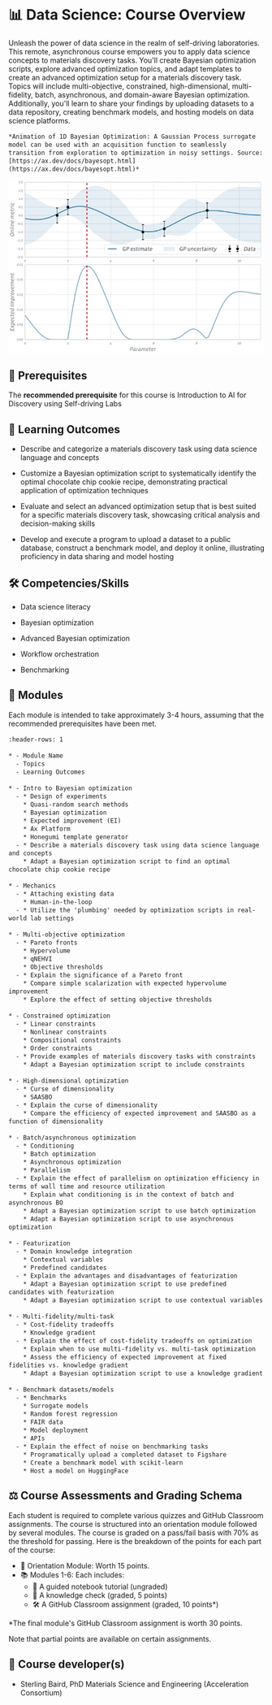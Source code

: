 

<!--- WARNING: THIS IS AN AUTO-GENERATED FILE. DO NOT EDIT DIRECTLY. Instead,
edit in docs/course-data.yaml and run the `scripts/generate_overviews.py` file
or modify src/ac_microcourses/overview.md.jinja. --->

# 📊 Data Science: Course Overview



Unleash the power of data science in the realm of self-driving laboratories. This remote, asynchronous course empowers you to apply data science concepts to materials discovery tasks. You'll create Bayesian optimization scripts, explore advanced optimization topics, and adapt templates to create an advanced optimization setup for a materials discovery task. Topics will include multi-objective, constrained, high-dimensional, multi-fidelity, batch, asynchronous, and domain-aware Bayesian optimization. Additionally, you'll learn to share your findings by uploading datasets to a data repository, creating benchmark models, and hosting models on data science platforms.


```{margin}
*Animation of 1D Bayesian Optimization: A Gaussian Process surrogate model can be used with an acquisition function to seamlessly transition from exploration to optimization in noisy settings. Source: [https://ax.dev/docs/bayesopt.html](https://ax.dev/docs/bayesopt.html)*
```


![](./images/ax-repo/bo_1d_opt.gif)


## 🔑 Prerequisites



The **recommended prerequisite** for this course is Introduction to AI for Discovery using Self-driving Labs


## 🎯 Learning Outcomes


- Describe and categorize a materials discovery task using data science language and concepts

- Customize a Bayesian optimization script to systematically identify the optimal chocolate chip cookie recipe, demonstrating practical application of optimization techniques

- Evaluate and select an advanced optimization setup that is best suited for a specific materials discovery task, showcasing critical analysis and decision-making skills

- Develop and execute a program to upload a dataset to a public database, construct a benchmark model, and deploy it online, illustrating proficiency in data sharing and model hosting



## 🛠️ Competencies/Skills


- Data science literacy

- Bayesian optimization

- Advanced Bayesian optimization

- Workflow orchestration

- Benchmarking



## 🧩 Modules

Each module is intended to take approximately 3-4 hours, assuming that the recommended prerequisites have been met.

```{list-table}
:header-rows: 1

* - Module Name
  - Topics
  - Learning Outcomes

* - Intro to Bayesian optimization
  - * Design of experiments
    * Quasi-random search methods
    * Bayesian optimization
    * Expected improvement (EI)
    * Ax Platform
    * Honegumi template generator
  - * Describe a materials discovery task using data science language and concepts
    * Adapt a Bayesian optimization script to find an optimal chocolate chip cookie recipe

* - Mechanics
  - * Attaching existing data
    * Human-in-the-loop
  - * Utilize the 'plumbing' needed by optimization scripts in real-world lab settings

* - Multi-objective optimization
  - * Pareto fronts
    * Hypervolume
    * qNEHVI
    * Objective thresholds
  - * Explain the significance of a Pareto front
    * Compare simple scalarization with expected hypervolume improvement
    * Explore the effect of setting objective thresholds

* - Constrained optimization
  - * Linear constraints
    * Nonlinear constraints
    * Compositional constraints
    * Order constraints
  - * Provide examples of materials discovery tasks with constraints
    * Adapt a Bayesian optimization script to include constraints

* - High-dimensional optimization
  - * Curse of dimensionality
    * SAASBO
  - * Explain the curse of dimensionality
    * Compare the efficiency of expected improvement and SAASBO as a function of dimensionality

* - Batch/asynchronous optimization
  - * Conditioning
    * Batch optimization
    * Asynchronous optimization
    * Parallelism
  - * Explain the effect of parallelism on optimization efficiency in terms of wall time and resource utilization
    * Explain what conditioning is in the context of batch and asynchronous BO
    * Adapt a Bayesian optimization script to use batch optimization
    * Adapt a Bayesian optimization script to use asynchronous optimization

* - Featurization
  - * Domain knowledge integration
    * Contextual variables
    * Predefined candidates
  - * Explain the advantages and disadvantages of featurization
    * Adapt a Bayesian optimization script to use predefined candidates with featurization
    * Adapt a Bayesian optimization script to use contextual variables

* - Multi-fidelity/multi-task
  - * Cost-fidelity tradeoffs
    * Knowledge gradient
  - * Explain the effect of cost-fidelity tradeoffs on optimization
    * Explain when to use multi-fidelity vs. multi-task optimization
    * Assess the efficiency of expected improvement at fixed fidelities vs. knowledge gradient
    * Adapt a Bayesian optimization script to use a knowledge gradient

* - Benchmark datasets/models
  - * Benchmarks
    * Surrogate models
    * Random forest regression
    * FAIR data
    * Model deployment
    * APIs
  - * Explain the effect of noise on benchmarking tasks
    * Programatically upload a completed dataset to Figshare
    * Create a benchmark model with scikit-learn
    * Host a model on HuggingFace

```

## ⚖️ Course Assessments and Grading Schema

<p>Each student is required to complete various quizzes and GitHub Classroom assignments. The course is structured into an orientation module followed by several modules. The course is graded on a pass/fail basis with 70% as the threshold for passing. Here is the breakdown of the points for each part of the course:</p><ul><li>🧭 Orientation Module: Worth 15 points.</li><li>📚 Modules 1-6: Each includes:<ul><li>🧭 A guided notebook tutorial (ungraded)</li><li>📓 A knowledge check (graded, 5 points)</li><li>🛠️ A GitHub Classroom assignment (graded, 10 points*)</li></ul></li></ul><p>*The final module's GitHub Classroom assignment is worth 30 points.</p><p>Note that partial points are available on certain assignments.</p>


## 👤 Course developer(s)


- Sterling Baird, PhD Materials Science and Engineering (Acceleration Consortium)
